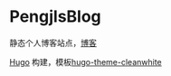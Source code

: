# PengjlsBlog
静态个人博客站点，[博客](https://pengjl.com)

[Hugo](https://gohugo.io/) 构建，模板[hugo-theme-cleanwhite](https://themes.gohugo.io/themes/hugo-theme-cleanwhite/)



